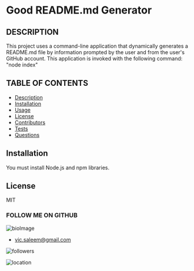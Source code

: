 
# Good README.md Generator

## DESCRIPTION

This project uses a command-line application that dynamically generates a README.md file by information prompted by the user and from the user's GitHub account. This application is invoked with the following command: "node index"


## TABLE OF CONTENTS

* [Description](#Description)
* [Installation](#Installation)
* [Usage](#Usage)
* [License](#License)
* [Contributors](#Contributors)
* [Tests](#Tests)
* [Questions](#Questions)



## Installation

You must install Node.js and npm libraries.


## License

MIT


  ### FOLLOW ME ON GITHUB
  ![bioImage](https://avatars0.githubusercontent.com/u/59583325?v=4&s=200)
  * vic.saleem@gmail.com

  ![followers](https://img.shields.io/badge/Followers-8-success) 
  
  ![location](https://img.shields.io/badge/Location-Downtown_Baltimore_Maryland-ff69b4) 

   


